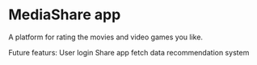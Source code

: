 # MediaShare app
A platform for rating the movies and video games you like. 

Future featurs:
User login
Share app
fetch data
recommendation system
